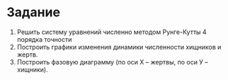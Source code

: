 # Задание

1. Решить систему уравнений численно методом Рунге-Кутты 4 порядка точности
2. Построить графики изменения динамики численности хищников и жертв.
3. Построить фазовую диаграмму (по оси Х – жертвы, по оси У – хищники).